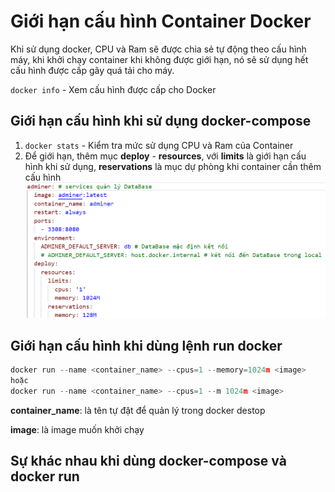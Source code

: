 # Giới hạn cấu hình Container Docker

Khi sử dụng docker, CPU và Ram sẽ được chia sẻ tự động theo cấu hình máy, khi khởi chạy container khi không được giới hạn, nó sẽ sử dụng hết cấu hình được cấp gây quá tải cho máy.

`docker info` - Xem cấu hình được cấp cho Docker

## Giới hạn cấu hình khi sử dụng docker-compose
1. `docker stats` - Kiểm tra mức sử dụng CPU và Ram của Container
2. Để giới hạn, thêm mục **deploy** - **resources**, với **limits** là giới hạn cấu hình khi sử dụng, **reservations** là mục dự phòng khi container cần thêm cấu hình ![Docker](assets/images/docker/gioi-han-cau-hinh.png)

## Giới hạn cấu hình khi dùng lệnh run docker

```python
docker run --name <container_name> --cpus=1 --memory=1024m <image>
hoặc
docker run --name <container_name> --cpus=1 --m 1024m <image>
```

**container_name**: là tên tự đặt để quản lý trong docker destop

**image**: là image muốn khởi chạy

## Sự khác nhau khi dùng docker-compose và docker run

